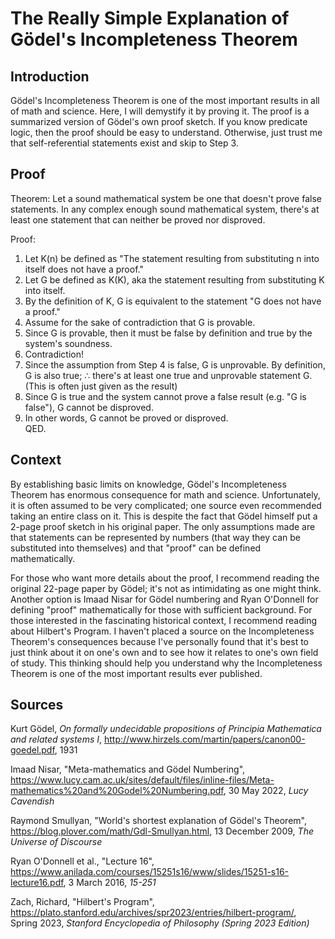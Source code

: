 # The Really Simple Explanation of G&#xf6;del's Incompleteness Theorem

## Introduction

G&#xf6;del's Incompleteness Theorem is one of the most important results in all of math and science. Here, I will demystify it by proving it. The proof is a summarized version of G&#xf6;del's own proof sketch. If you know predicate logic, then the proof should be easy to understand. Otherwise, just trust me that self-referential statements exist and skip to Step 3.

## Proof

Theorem: Let a sound mathematical system be one that doesn't prove false statements. In any complex enough sound mathematical system, there's at least one statement that can neither be proved nor disproved.  

Proof:  
1. Let K(n) be defined as "The statement resulting from substituting n into itself does not have a proof."
2. Let G be defined as K(K), aka the statement resulting from substituting K into itself.
3. By the definition of K, G is equivalent to the statement "G does not have a proof."
4. Assume for the sake of contradiction that G is provable.
5. Since G is provable, then it must be false by definition and true by the system's soundness.
6. Contradiction!
7. Since the assumption from Step 4 is false, G is unprovable. By definition, G is also true; &there4; there's at least one true and unprovable statement G. (This is often just given as the result)
8. Since G is true and the system cannot prove a false result (e.g. "G is false"), G cannot be disproved.
9. In other words, G cannot be proved or disproved.  
QED.

## Context

By establishing basic limits on knowledge, G&#xf6;del's Incompleteness Theorem has enormous consequence for math and science. Unfortunately, it is often assumed to be very complicated; one source even recommended taking an entire class on it. This is despite the fact that G&#xf6;del himself put a 2-page proof sketch in his original paper. The only assumptions made are that statements can be represented by numbers (that way they can be substituted into themselves) and that "proof" can be defined mathematically.

For those who want more details about the proof, I recommend reading the original 22-page paper by G&#xf6;del; it's not as intimidating as one might think. Another option is Imaad Nisar for G&#xf6;del numbering and Ryan O'Donnell for defining "proof" mathematically for those with sufficient background. For those interested in the fascinating historical context, I recommend reading about Hilbert's Program. I haven't placed a source on the Incompleteness Theorem's consequences because I've personally found that it's best to just think about it on one's own and to see how it relates to one's own field of study. This thinking should help you understand why the Incompleteness Theorem is one of the most important results ever published.

## Sources

Kurt G&#xf6;del, *On formally undecidable propositions of Principia
Mathematica and related systems I*, <http://www.hirzels.com/martin/papers/canon00-goedel.pdf>, 1931

Imaad Nisar, "Meta-mathematics and G&#xf6;del Numbering", <https://www.lucy.cam.ac.uk/sites/default/files/inline-files/Meta-mathematics%20and%20Godel%20Numbering.pdf>, 30 May 2022, *Lucy Cavendish*

Raymond Smullyan, "World's shortest explanation of G&#xf6;del's Theorem", <https://blog.plover.com/math/Gdl-Smullyan.html>, 13 December 2009, *The Universe of Discourse*

Ryan O'Donnell et al., "Lecture 16", <https://www.anilada.com/courses/15251s16/www/slides/15251-s16-lecture16.pdf>, 3 March 2016, *15-251*

Zach, Richard, "Hilbert's Program", <https://plato.stanford.edu/archives/spr2023/entries/hilbert-program/>, Spring 2023, *Stanford Encyclopedia of Philosophy (Spring 2023 Edition)*

